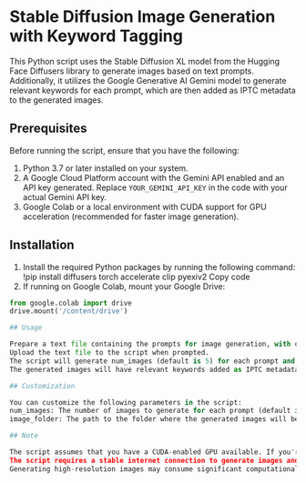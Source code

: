 # Stable Diffusion Image Generation with Keyword Tagging

This Python script uses the Stable Diffusion XL model from the Hugging Face Diffusers library to generate images based on text prompts. Additionally, it utilizes the Google Generative AI Gemini model to generate relevant keywords for each prompt, which are then added as IPTC metadata to the generated images.

## Prerequisites

Before running the script, ensure that you have the following:

1. Python 3.7 or later installed on your system.
2. A Google Cloud Platform account with the Gemini API enabled and an API key generated. Replace `YOUR_GEMINI_API_KEY` in the code with your actual Gemini API key.
3. Google Colab or a local environment with CUDA support for GPU acceleration (recommended for faster image generation).

## Installation

1. Install the required Python packages by running the following command:
!pip install diffusers torch accelerate clip pyexiv2
Copy code
2. If running on Google Colab, mount your Google Drive:

``` python
from google.colab import drive
drive.mount('/content/drive')

## Usage 

Prepare a text file containing the prompts for image generation, with one prompt per line.
Upload the text file to the script when prompted.
The script will generate num_images (default is 5) for each prompt and save them in the /content/drive/MyDrive/Automation/CET_Images/ folder on your Google Drive.
The generated images will have relevant keywords added as IPTC metadata, which can be useful for image search and organization.

## Customization

You can customize the following parameters in the script:
num_images: The number of images to generate for each prompt (default is 5).
image_folder: The path to the folder where the generated images will be saved (default is /content/drive/MyDrive/Automation/CET_Images/).

## Note

The script assumes that you have a CUDA-enabled GPU available. If you're running on a CPU, the image generation process will be significantly slower.
The script requires a stable internet connection to generate images and fetch keywords from the Gemini model.
Generating high-resolution images may consume significant computational resources and time.
